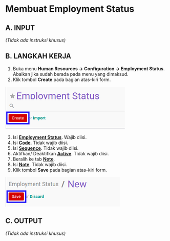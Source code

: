 # Membuat Employment Status

## A. INPUT

*(Tidak ada instruksi khusus)*

## B. LANGKAH KERJA

1. Buka menu **Human Resources -> Configuration -> Employment Status**. Abaikan jika sudah berada pada menu yang dimaksud.
2. Klik tombol **Create** pada bagian atas-kiri form.

![](../../img/employment-status/tombol-create.png)

3. Isi **[Employment Status](./penjelasan.md#field-employment-status)**. Wajib diisi.
4. Isi **[Code](./penjelasan.md#field-code)**. Tidak wajib diisi.
5. Isi **[Sequence](./penjelasan.md#field-sequence)**. Tidak wajib diisi.
6. Aktifkan/ Deaktifkan **[Active](./penjelasan.md#field-active)**. Tidak wajib diisi.
7. Beralih ke tab **[Note](./penjelasan.md#tab-note)**.
8. Isi **[Note](./penjelasan.md#tab-note)**. Tidak wajib diisi.
9. Klik tombol **Save** pada bagian atas-kiri form.

![](../../img/employment-status/tombol-save.png)

## C. OUTPUT

*(Tidak ada instruksi khusus)*

